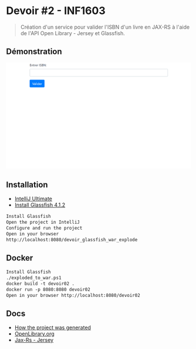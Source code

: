 # Devoir #2 - INF1603

> Création d'un service pour valider l'ISBN d'un livre en JAX-RS à l'aide de l'API Open Library - Jersey et Glassfish.

## Démonstration

![devoir 02 demo](demo/../achi.gif)

## Installation

- [IntelliJ Ultimate](https://www.jetbrains.com/community/education/#students)
- [Install Glassfish 4.1.2](https://javaee.github.io/glassfish/download)

```
Install Glassfish
Open the project in IntelliJ
Configure and run the project
Open in your browser http://localhost:8080/devoir_glassfish_war_explode
```

## Docker

```
Install Glassfish
./exploded_to_war.ps1
docker build -t devoir02 .
docker run -p 8080:8080 devoir02
Open in your browser http://localhost:8080/devoir02
```

## Docs

- [How the project was generated](https://www.jetbrains.com/help/idea/creating-and-running-your-first-restful-web-service.html)
- [OpenLibrary.org](https://openlibrary.org/dev/docs/api/books)
- [Jax-Rs - Jersey](https://www.javatpoint.com/jax-rs-annotations-example)
